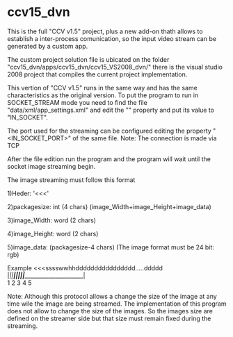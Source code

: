 ccv15_dvn
=========

This is the full "CCV v1.5" project, plus a new add-on thath allows to establish 
a inter-process comunication, so the input video stream can be generated by a custom app.

The custom project solution file is ubicated on the folder "ccv15_dvn/apps/ccv15_dvn/ccv15_VS2008_dvn/"
there is the visual studio 2008 project that compiles the current project implementation.

This vertion of "CCV v1.5" runs in the same way and has the same characteristics as the original version.
To put the program to run in SOCKET_STREAM mode you need to  find the file "data/xml/app_settings.xml"
and edit the "<SOURCE>" property and put its value to "IN_SOCKET".

The port used for the streaming can be configured editing the property "\<IN_SOCKET_PORT\>" of the same file.
Note:	The connection is made via TCP

After the file edition run the program and the program will wait until the socket image streaming begin.

The image streaming must follow this format 

1)Heder:	'<<<'

2)packagesize:	int (4 chars) (image_Width+image_Height+image_data)

3)image_Width:	word (2 chars)

4)image_Height:	word (2 chars)

5)image_data:	(packagesize-4 chars)  (The image format must be 24 bit: rgb)


Example
		<<<sssswwhhdddddddddddddddd.....ddddd									
		|_||__|||||________________________|									
		 1   2 3 4             5



Note:
	Although this protocol allows a change the size of the image at any time wile the image are being streamed.
	The implementation of this program does not allow to change the size of the images.
	So the images size are defined on the streamer side but that size must remain fixed during the streaming.
	



